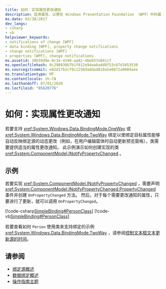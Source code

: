 ```yaml
---
title: 如何：实现属性更改通知
description: 启用属性，以便在 Windows Presentation Foundation （WPF）中的属性值更改时，自动通知绑定源。
ms.date: 03/30/2017
dev_langs:
- csharp
- vb
helpviewer_keywords:
- notifications of change [WPF]
- data binding [WPF], property change notifications
- change notifications [WPF]
- properties [WPF], change notifications
ms.assetid: 30b59d9e-8c3a-4349-aa82-4be837e841cf
ms.openlocfilehash: 6c298930b7b1f812e94ea6add8f53c67d3453530
ms.sourcegitcommit: e02d17b2cf9c1258dadda4810a5e6072a0089aee
ms.translationtype: MT
ms.contentlocale: zh-CN
ms.lasthandoff: 07/01/2020
ms.locfileid: "85620776"
---
```

# <a name="how-to-implement-property-change-notification"></a>如何：实现属性更改通知
若要支持 <xref:System.Windows.Data.BindingMode.OneWay> 或 <xref:System.Windows.Data.BindingMode.TwoWay> 绑定以使绑定目标属性能够自动反映绑定源的动态更改（例如，在用户编辑窗体时自动更新预览窗格），类需要提供适当的属性更改通知。 此示例演示如何创建实现的类 <xref:System.ComponentModel.INotifyPropertyChanged> 。  
  
## <a name="example"></a>示例  
 若要实现 <xref:System.ComponentModel.INotifyPropertyChanged> ，需要声明 <xref:System.ComponentModel.INotifyPropertyChanged.PropertyChanged> 事件并创建 `OnPropertyChanged` 方法。 然后，对于每个需要更改通知的属性，只要进行了更新，就可以调用 `OnPropertyChanged`。  
  
 [!code-csharp[SimpleBinding#PersonClass](~/samples/snippets/csharp/VS_Snippets_Wpf/SimpleBinding/CSharp/Person.cs#personclass)]
 [!code-vb[SimpleBinding#PersonClass](~/samples/snippets/visualbasic/VS_Snippets_Wpf/SimpleBinding/VisualBasic/Person.vb#personclass)]  
  
 若要查看如何 `Person` 使用类来支持绑定的示例 <xref:System.Windows.Data.BindingMode.TwoWay> ，请参阅[控制文本框文本更新源的时间](how-to-control-when-the-textbox-text-updates-the-source.md)。  
  
## <a name="see-also"></a>请参阅

- [绑定源概述](binding-sources-overview.md)
- [数据绑定概述](../../../desktop-wpf/data/data-binding-overview.md)
- [操作指南主题](data-binding-how-to-topics.md)
